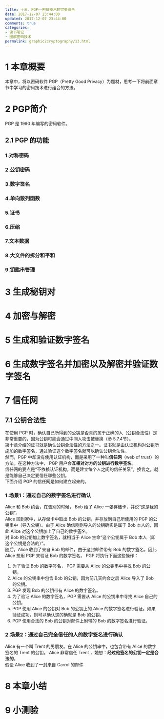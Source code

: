 ```yaml
---
title: 十三、PGP——密码技术的完美组合
date: 2017-12-07 23:44:00
updated: 2017-12-07 23:44:00
comments: true
categories: 
- 读书笔记
- 图解密码技术
permalink: graphic2cryptography/13.html    
---
```


# 1 本章概要

本章中，将以密码软件 PGP（Pretty Good Privacy）为题材，思考一下将前面章节中学习的密码技术进行组合的方法。

# 2 PGP简介

PGP 是 1990 年编写的密码软件。

## 2.1 PGP 的功能

### 1.对称密码
### 2.公钥密码
### 3.数字签名
### 4.单向散列函数
### 5.证书
### 6.压缩
### 7.文本数据
### 8.大文件的拆分和平和
### 9.钥匙串管理

# 3 生成秘钥对

# 4 加密与解密

# 5 生成和验证数字签名

# 6 生成数字签名并加密以及解密并验证数字签名

# 7 信任网

## 7.1 公钥合法性

在使用 PGP 时，确认自己所得到的公钥是否真的属于正确的人（公钥合法性）是非常重要的，因为公钥可能会通过中间人攻击被替换（参 5.7.4节）。  
第十章介绍的证书就是确认公钥合法性的方法之一。证书就是由认证机构对公钥所施加的数字签名，通过验证这个数字签名就可以确认公钥合法性。  
然而，PGP 中却没有使用认证机构，而是采用了一种叫**信任网**（web of trust）的方法。在这种方法中， PGP 用户会**互相对对方的公钥进行数字签名**。  
信任网的要点是“不依赖认证机构，而是建立每个人之间的信任关系”。换言之，就是能够自己决定要信任哪些公钥。  
下面介绍 PGP 的信任网是如何建立起来的。

### 1.场景1：通过自己的数字签名进行确认
Alice 和 Bob 约会，在告别的时候， Bob 给了 Alice 一张存储卡，并说“这是我的公钥”。  
Alice 回到家中，从存储卡中取出 Bob 的公钥，并存放到自己所使用的 PGP 的公钥串中（导入公钥）。由于 Alice 确信刚刚导入的公钥确实是属于 Bob 本人的，因此 Alice 对这个公钥加上了自己的数字签名。  
对 Bob 的公钥加上数字签名，就相当于 Alice 生命“这个公钥属于 Bob 本人（即这个公钥是合法的）”。  
随后，Alice 收到了来自 Bob 的邮件，由于这封邮件带有 Bob 的数字签名，因此 Alice 想用 PGP 来验证 Bob 的数字签名。 PGP 将执行下面这些操作：  
1. 为了验证 Bob 的数字签名， PGP 需要从 Alice 的公钥串中寻找 Bob 的公钥。
2. Alice 的公钥串中包含 Bob 的公钥，因为前几天约会之后 Alice 导入了 Bob 的公钥。
3. PGP 发现 Bob 的公钥带有 Alice 的数字签名。
4. 为了验证 Alice 的数字签名，PGP 需要从 Alice 的公钥串中寻找 Alice 自己的公钥。
5. PGP 使用 Alice 的公钥对 Bob 的公钥上的 Alice 的数字签名进行验证。如果验证成功，则可以确认这的确就是 Bob 的公钥。
6. PGP 使用合法的 Bob 的公钥对邮件上附带的 Bob 的数字签名进行验证。

### 2.场景2：通过自己完全信任的人的数字签名进行确认
Alice 有一个叫 Trent 的男朋友。在 Alice 的公钥串中，也包含带有 Alice 的数字签名的 Trent 的公钥。 Alice 非常信任 Trent ，她想：**经过他签名的公钥一定是合法的**。  
假设 Alice 收到了一封来自 Carrol 的邮件

# 8 本章小结

# 9 小测验 
